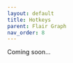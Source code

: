 ```yaml
---
layout: default
title: Hotkeys
parent: Flair Graph
nav_order: 8
---
```


<i class="fas fa-construction"></i> Coming soon...